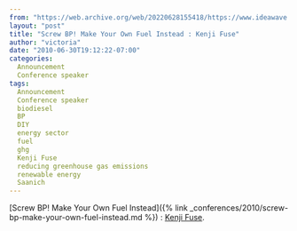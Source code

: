```yaml
---
from: "https://web.archive.org/web/20220628155418/https://www.ideawave.ca/screw-bp-make-your-own-fuel-instead-kenji-fuse/"
layout: "post"
title: "Screw BP! Make Your Own Fuel Instead : Kenji Fuse"
author: "victoria"
date: "2010-06-30T19:12:22-07:00"
categories:
  Announcement
  Conference speaker
tags: 
  Announcement
  Conference speaker
  biodiesel
  BP
  DIY
  energy sector
  fuel
  ghg
  Kenji Fuse
  reducing greenhouse gas emissions
  renewable energy
  Saanich
---
```


[Screw BP! Make Your Own Fuel Instead]({% link _conferences/2010/screw-bp-make-your-own-fuel-instead.md %}) : [Kenji Fuse](http://islandbiodiesel.ca/).
